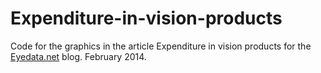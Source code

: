 # Expenditure-in-vision-products

Code for the graphics in the article Expenditure in vision products for the [Eyedata.net](http://eyedata.net/index.php/blog) blog. February 2014.
